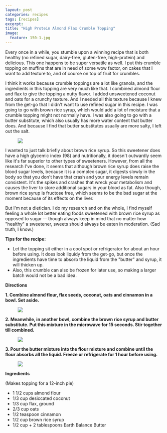 ```yaml
---
layout: post
categories: recipes
tags: [recipes]
excerpt: 
title: "High Protein Almond Flax Crumble Topping"
image:
  feature: 150-1.jpg
---
```


Every once in a while, you stumble upon a winning recipe that is both healthy (no refined sugar, dairy-free, gluten-free, high-protein) and delicious.  This one happens to be super versatile as well.  I put this crumble topping on muffins that are in need of some wow factor, on cakes that I want to add texture to, and of course on top of fruit for crumbles.

I think it works because crumble toppings are a lot like granola, and the ingredients in this topping are very much like that.  I combined almond flour and flax to give the topping a nutty flavor.  I added unsweetened coconut and oats for a crunchy texture.  And I needed all this texture because I knew from the get-go that I didn't want to use refined sugar in this recipe.  I was going to go with brown rice syrup, which would add a lot of moisture that a crumble topping might not normally have.  I was also going to go with a butter substitute, which also usually has more water content that butter does.  And because I find that butter substitutes usually are more salty, I left out the salt.

<figure> <img src='/images/150-2.jpg'> </figure>

I wanted to just talk briefly about brown rice syrup.  So this sweetener does have a high glycemic index (98) and nutritionally, it doesn't outwardly seem like it's far superior to other types of sweeteners. However, from all the research I've done, it seems that although brown rice syrup does raise the blood sugar levels, because it is a complex sugar, it digests slowly in the body so that you don't have that crash and your energy levels remain consistent.  It's the spikes and crashes that wreck your metabolism and causes the liver to store additional sugars in your blood as fat.  Also though, brown rice syrup is fructose free, which seems to be the bad sugar at the moment because of its effects on the liver.  

But I'm not a dietician.  I do my research and on the whole, I find myself feeling a whole lot better eating foods sweetened with brown rice syrup as opposed to sugar -- though always keep in mind that no matter how "healthy" a sweetener, sweets should always be eaten in moderation. (Sad truth, I know.)


__Tips for the recipe:__

- Let the topping sit either in a cool spot or refrigerator for about an hour before using.  It does look liquidy from the get-go, but once the ingredients have time to absorb the liquid from the "butter" and syrup, it will thicken up.
- Also, this crumble can also be frozen for later use, so making a larger batch would not be a bad idea.

__Directions__

__1. Combine almond flour, flax seeds, coconut, oats and cinnamon in a bowl.  Set aside.__

<figure> <img src='/images/150-3.jpg'> </figure>

__2. Meanwhile, in another bowl, combine the brown rice syrup and butter substitute.  Put this mixture in the microwave for 15 seconds.  Stir together till combined.__

<figure> <img src='/images/150-4.jpg'> </figure>

__3. Pour the butter mixture into the flour mixture and combine until the flour absorbs all the liquid. Freeze or refrigerate for 1 hour before using.__

<figure> <img src='/images/150-5.jpg'> </figure>

<section class='recipe'>
<p> <strong>Ingredients</strong></p>

<p>(Makes topping for a 12-inch pie)</p>

<ul><li>1 1/2 cups almond flour</li><li>1/3 cup desiccated coconut</li><li>1/3 cup flax, ground</li><li>2/3 cup oats</li><li>1/2 teaspoon cinnamon</li><li>1/2 cup brown rice syrup</li><li>1/2 cup + 2 tablespoons Earth Balance Butter</li></ul></section>